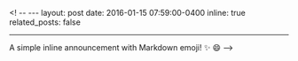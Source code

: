 <! -- ---
layout: post
date: 2016-01-15 07:59:00-0400
inline: true
related_posts: false

---

A simple inline announcement with Markdown emoji! :sparkles: :smile:
-->
